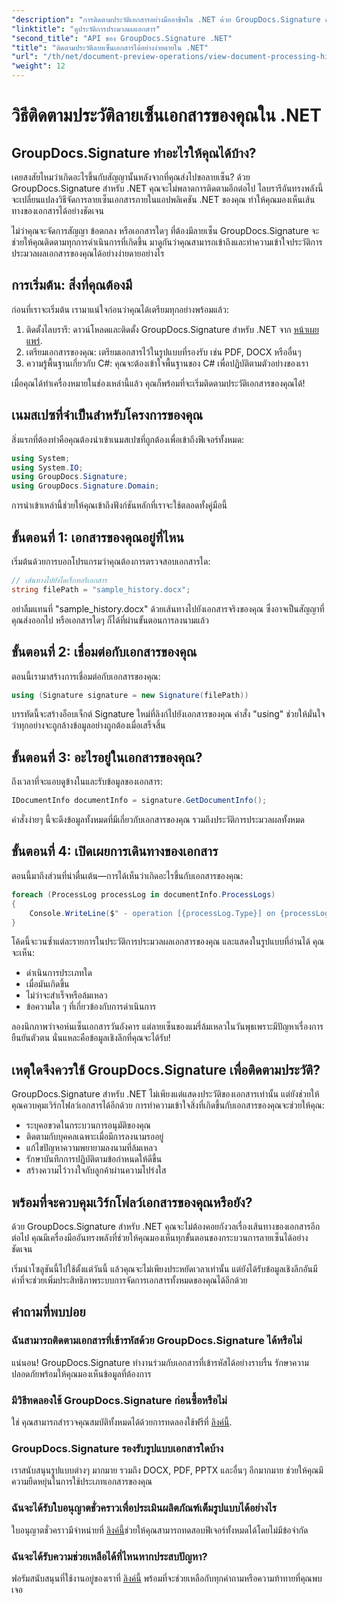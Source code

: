 ```yaml
---
"description": "การติดตามประวัติเอกสารอย่างมืออาชีพใน .NET ด้วย GroupDocs.Signature คู่มือทีละขั้นตอนของเราจะช่วยคุณตรวจสอบกระบวนการลายเซ็นและเพิ่มประสิทธิภาพการจัดการเวิร์กโฟลว์"
"linktitle": "ดูประวัติการประมวลผลเอกสาร"
"second_title": "API ของ GroupDocs.Signature .NET"
"title": "ติดตามประวัติลายเซ็นเอกสารได้อย่างง่ายดายใน .NET"
"url": "/th/net/document-preview-operations/view-document-processing-history/"
"weight": 12
---
```


# วิธีติดตามประวัติลายเซ็นเอกสารของคุณใน .NET

## GroupDocs.Signature ทำอะไรให้คุณได้บ้าง?

เคยสงสัยไหมว่าเกิดอะไรขึ้นกับสัญญานั้นหลังจากที่คุณส่งไปขอลายเซ็น? ด้วย GroupDocs.Signature สำหรับ .NET คุณจะไม่พลาดการติดตามอีกต่อไป ไลบรารีอันทรงพลังนี้จะเปลี่ยนแปลงวิธีจัดการลายเซ็นเอกสารภายในแอปพลิเคชัน .NET ของคุณ ทำให้คุณมองเห็นเส้นทางของเอกสารได้อย่างชัดเจน

ไม่ว่าคุณจะจัดการสัญญา ข้อตกลง หรือเอกสารใดๆ ที่ต้องมีลายเซ็น GroupDocs.Signature จะช่วยให้คุณติดตามทุกการดำเนินการที่เกิดขึ้น มาดูกันว่าคุณสามารถเข้าถึงและทำความเข้าใจประวัติการประมวลผลเอกสารของคุณได้อย่างง่ายดายอย่างไร

## การเริ่มต้น: สิ่งที่คุณต้องมี

ก่อนที่เราจะเริ่มต้น เรามาแน่ใจก่อนว่าคุณได้เตรียมทุกอย่างพร้อมแล้ว:

1. ติดตั้งไลบรารี: ดาวน์โหลดและติดตั้ง GroupDocs.Signature สำหรับ .NET จาก [หน้าเผยแพร่](https://releases-groupdocs.com/signature/net/).
2. เตรียมเอกสารของคุณ: เตรียมเอกสารไว้ในรูปแบบที่รองรับ เช่น PDF, DOCX หรืออื่นๆ
3. ความรู้พื้นฐานเกี่ยวกับ C#: คุณจะต้องเข้าใจพื้นฐานของ C# เพื่อปฏิบัติตามตัวอย่างของเรา

เมื่อคุณได้ทำเครื่องหมายในช่องเหล่านี้แล้ว คุณก็พร้อมที่จะเริ่มติดตามประวัติเอกสารของคุณได้!

## เนมสเปซที่จำเป็นสำหรับโครงการของคุณ

สิ่งแรกที่ต้องทำคือคุณต้องนำเข้าเนมสเปซที่ถูกต้องเพื่อเข้าถึงฟีเจอร์ทั้งหมด:

```csharp
using System;
using System.IO;
using GroupDocs.Signature;
using GroupDocs.Signature.Domain;
```

การนำเข้าเหล่านี้ช่วยให้คุณเข้าถึงฟังก์ชันหลักที่เราจะใช้ตลอดทั้งคู่มือนี้

## ขั้นตอนที่ 1: เอกสารของคุณอยู่ที่ไหน

เริ่มต้นด้วยการบอกโปรแกรมว่าคุณต้องการตรวจสอบเอกสารใด:

```csharp
// เส้นทางไปยังไดเร็กทอรีเอกสาร
string filePath = "sample_history.docx";
```

อย่าลืมแทนที่ "sample_history.docx" ด้วยเส้นทางไปยังเอกสารจริงของคุณ ซึ่งอาจเป็นสัญญาที่คุณส่งออกไป หรือเอกสารใดๆ ก็ได้ที่ผ่านขั้นตอนการลงนามแล้ว

## ขั้นตอนที่ 2: เชื่อมต่อกับเอกสารของคุณ

ตอนนี้เรามาสร้างการเชื่อมต่อกับเอกสารของคุณ:

```csharp
using (Signature signature = new Signature(filePath))
```

บรรทัดนี้จะสร้างอ็อบเจ็กต์ Signature ใหม่ที่ลิงก์ไปยังเอกสารของคุณ คำสั่ง "using" ช่วยให้มั่นใจว่าทุกอย่างจะถูกล้างข้อมูลอย่างถูกต้องเมื่อเสร็จสิ้น

## ขั้นตอนที่ 3: อะไรอยู่ในเอกสารของคุณ?

ถึงเวลาที่จะแอบดูข้างในและรับข้อมูลของเอกสาร:

```csharp
IDocumentInfo documentInfo = signature.GetDocumentInfo();
```

คำสั่งง่ายๆ นี้จะดึงข้อมูลทั้งหมดที่มีเกี่ยวกับเอกสารของคุณ รวมถึงประวัติการประมวลผลทั้งหมด

## ขั้นตอนที่ 4: เปิดเผยการเดินทางของเอกสาร

ตอนนี้มาถึงส่วนที่น่าตื่นเต้น—การได้เห็นว่าเกิดอะไรขึ้นกับเอกสารของคุณ:

```csharp
foreach (ProcessLog processLog in documentInfo.ProcessLogs)
{
    Console.WriteLine($" - operation [{processLog.Type}] on {processLog.Date.ToShortDateString()}. Succeeded/Failed {processLog.Succeeded}/{processLog.Failed}. Message: {processLog.Message}");
}
```

โค้ดนี้จะวนซ้ำแต่ละรายการในประวัติการประมวลผลเอกสารของคุณ และแสดงในรูปแบบที่อ่านได้ คุณจะเห็น:
- ดำเนินการประเภทใด
- เมื่อมันเกิดขึ้น
- ไม่ว่าจะสำเร็จหรือล้มเหลว
- ข้อความใด ๆ ที่เกี่ยวข้องกับการดำเนินการ

ลองนึกภาพว่าจอห์นเซ็นเอกสารวันอังคาร แต่ลายเซ็นของแมรี่ล้มเหลวในวันพุธเพราะมีปัญหาเรื่องการยืนยันตัวตน นั่นแหละคือข้อมูลเชิงลึกที่คุณจะได้รับ!

## เหตุใดจึงควรใช้ GroupDocs.Signature เพื่อติดตามประวัติ?

GroupDocs.Signature สำหรับ .NET ไม่เพียงแต่แสดงประวัติของเอกสารเท่านั้น แต่ยังช่วยให้คุณควบคุมเวิร์กโฟลว์เอกสารได้อีกด้วย การทำความเข้าใจสิ่งที่เกิดขึ้นกับเอกสารของคุณจะช่วยให้คุณ:

- ระบุคอขวดในกระบวนการอนุมัติของคุณ
- ติดตามกับบุคคลเฉพาะเมื่อมีการลงนามรออยู่
- แก้ไขปัญหาความพยายามลงนามที่ล้มเหลว
- รักษาบันทึกการปฏิบัติตามข้อกำหนดให้ดีขึ้น
- สร้างความไว้วางใจกับลูกค้าผ่านความโปร่งใส

## พร้อมที่จะควบคุมเวิร์กโฟลว์เอกสารของคุณหรือยัง?

ด้วย GroupDocs.Signature สำหรับ .NET คุณจะไม่ต้องคอยกังวลเรื่องเส้นทางของเอกสารอีกต่อไป คุณมีเครื่องมืออันทรงพลังที่ช่วยให้คุณมองเห็นทุกขั้นตอนของกระบวนการลายเซ็นได้อย่างชัดเจน

เริ่มนำโซลูชันนี้ไปใช้ตั้งแต่วันนี้ แล้วคุณจะไม่เพียงประหยัดเวลาเท่านั้น แต่ยังได้รับข้อมูลเชิงลึกอันมีค่าที่จะช่วยเพิ่มประสิทธิภาพระบบการจัดการเอกสารทั้งหมดของคุณได้อีกด้วย

## คำถามที่พบบ่อย

### ฉันสามารถติดตามเอกสารที่เข้ารหัสด้วย GroupDocs.Signature ได้หรือไม่

แน่นอน! GroupDocs.Signature ทำงานร่วมกับเอกสารที่เข้ารหัสได้อย่างราบรื่น รักษาความปลอดภัยพร้อมให้คุณมองเห็นข้อมูลที่ต้องการ

### มีวิธีทดลองใช้ GroupDocs.Signature ก่อนซื้อหรือไม่

ใช่ คุณสามารถสำรวจคุณสมบัติทั้งหมดได้ด้วยการทดลองใช้ฟรีที่ [ลิงค์นี้](https://releases-groupdocs.com/).

### GroupDocs.Signature รองรับรูปแบบเอกสารใดบ้าง

เราสนับสนุนรูปแบบต่างๆ มากมาย รวมถึง DOCX, PDF, PPTX และอื่นๆ อีกมากมาย ช่วยให้คุณมีความยืดหยุ่นในการใช้ประเภทเอกสารของคุณ

### ฉันจะได้รับใบอนุญาตชั่วคราวเพื่อประเมินผลิตภัณฑ์เต็มรูปแบบได้อย่างไร

ใบอนุญาตชั่วคราวมีจำหน่ายที่ [ลิงค์นี้](https://purchase.groupdocs.com/temporary-license/)ช่วยให้คุณสามารถทดสอบฟีเจอร์ทั้งหมดได้โดยไม่มีข้อจำกัด

### ฉันจะได้รับความช่วยเหลือได้ที่ไหนหากประสบปัญหา?

ฟอรัมสนับสนุนที่ใช้งานอยู่ของเราที่ [ลิงค์นี้](https://forum.groupdocs.com/c/signature/13) พร้อมที่จะช่วยเหลือกับทุกคำถามหรือความท้าทายที่คุณพบเจอ